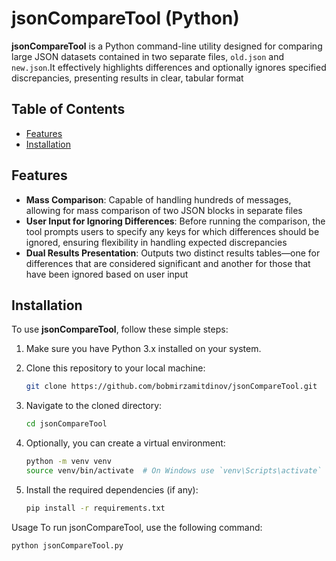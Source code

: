 # jsonCompareTool (Python)

**jsonCompareTool** is a Python command-line utility designed for comparing large JSON datasets contained in two separate files, `old.json` and `new.json`.It effectively highlights differences and optionally ignores specified discrepancies, presenting results in clear, tabular format

## Table of Contents
- [Features](#features)
- [Installation](#installation)

## Features

- **Mass Comparison**: Capable of handling hundreds of messages, allowing for mass comparison of two JSON blocks in separate files
- **User Input for Ignoring Differences**: Before running the comparison, the tool prompts users to specify any keys for which differences should be ignored, ensuring flexibility in handling expected discrepancies
- **Dual Results Presentation**: Outputs two distinct results tables—one for differences that are considered significant and another for those that have been ignored based on user input

## Installation

To use **jsonCompareTool**, follow these simple steps:

1. Make sure you have Python 3.x installed on your system.
2. Clone this repository to your local machine:

   ```bash
   git clone https://github.com/bobmirzamitdinov/jsonCompareTool.git

3. Navigate to the cloned directory:
      ```bash
   cd jsonCompareTool
4. Optionally, you can create a virtual environment:
      ```bash
   python -m venv venv
   source venv/bin/activate  # On Windows use `venv\Scripts\activate`
5. Install the required dependencies (if any):
      ```bash
   pip install -r requirements.txt

Usage
To run jsonCompareTool, use the following command:
   ```bash
   python jsonCompareTool.py